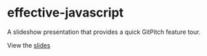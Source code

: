 # effective-javascript

A slideshow presentation that provides a quick GitPitch feature tour.

View the [slides](https://gitpitch.com/ilaiwi/effective-javascript)